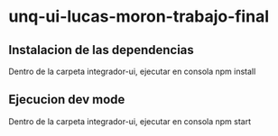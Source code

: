 # unq-ui-lucas-moron-trabajo-final


## Instalacion de las dependencias

Dentro de la carpeta integrador-ui, ejecutar en consola npm install

## Ejecucion dev mode

Dentro de la carpeta integrador-ui, ejecutar en consola npm start